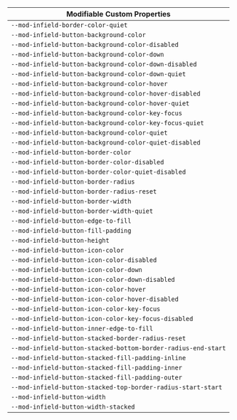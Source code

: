 | Modifiable Custom Properties                                  |
| ------------------------------------------------------------- |
| `--mod-infield-border-color-quiet`                            |
| `--mod-infield-button-background-color`                       |
| `--mod-infield-button-background-color-disabled`              |
| `--mod-infield-button-background-color-down`                  |
| `--mod-infield-button-background-color-down-disabled`         |
| `--mod-infield-button-background-color-down-quiet`            |
| `--mod-infield-button-background-color-hover`                 |
| `--mod-infield-button-background-color-hover-disabled`        |
| `--mod-infield-button-background-color-hover-quiet`           |
| `--mod-infield-button-background-color-key-focus`             |
| `--mod-infield-button-background-color-key-focus-quiet`       |
| `--mod-infield-button-background-color-quiet`                 |
| `--mod-infield-button-background-color-quiet-disabled`        |
| `--mod-infield-button-border-color`                           |
| `--mod-infield-button-border-color-disabled`                  |
| `--mod-infield-button-border-color-quiet-disabled`            |
| `--mod-infield-button-border-radius`                          |
| `--mod-infield-button-border-radius-reset`                    |
| `--mod-infield-button-border-width`                           |
| `--mod-infield-button-border-width-quiet`                     |
| `--mod-infield-button-edge-to-fill`                           |
| `--mod-infield-button-fill-padding`                           |
| `--mod-infield-button-height`                                 |
| `--mod-infield-button-icon-color`                             |
| `--mod-infield-button-icon-color-disabled`                    |
| `--mod-infield-button-icon-color-down`                        |
| `--mod-infield-button-icon-color-down-disabled`               |
| `--mod-infield-button-icon-color-hover`                       |
| `--mod-infield-button-icon-color-hover-disabled`              |
| `--mod-infield-button-icon-color-key-focus`                   |
| `--mod-infield-button-icon-color-key-focus-disabled`          |
| `--mod-infield-button-inner-edge-to-fill`                     |
| `--mod-infield-button-stacked-border-radius-reset`            |
| `--mod-infield-button-stacked-bottom-border-radius-end-start` |
| `--mod-infield-button-stacked-fill-padding-inline`            |
| `--mod-infield-button-stacked-fill-padding-inner`             |
| `--mod-infield-button-stacked-fill-padding-outer`             |
| `--mod-infield-button-stacked-top-border-radius-start-start`  |
| `--mod-infield-button-width`                                  |
| `--mod-infield-button-width-stacked`                          |
